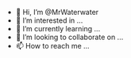 - 👋 Hi, I’m @MrWaterwater
- 👀 I’m interested in ...
- 🌱 I’m currently learning ...
- 💞️ I’m looking to collaborate on ...
- 📫 How to reach me ...

<!---
MrWaterwater/MrWaterwater is a ✨ special ✨ repository because its `README.md` (this file) appears on your GitHub profile.
You can click the Preview link to take a look at your changes.
--->
